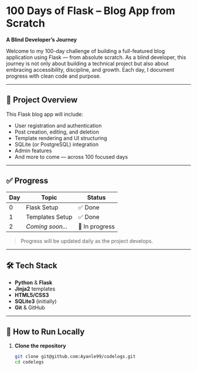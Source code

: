 # 100 Days of Flask – Blog App from Scratch  
**A Blind Developer’s Journey**

Welcome to my 100-day challenge of building a full-featured blog application using Flask — from absolute scratch. As a blind developer, this journey is not only about 
building a technical project but also about embracing accessibility, discipline, and growth. Each day, I document progress with clean code and purpose.

---

## 🚀 Project Overview

This Flask blog app will include:

- User registration and authentication  
- Post creation, editing, and deletion  
- Template rendering and UI structuring  
- SQLite (or PostgreSQL) integration  
- Admin features  
- And more to come — across 100 focused days

---

## ✅ Progress

| Day | Topic              | Status     |
|-----|--------------------|------------|
| 0   | Flask Setup        | ✅ Done     |
| 1   | Templates Setup    | ✅ Done     |
| 2   | _Coming soon..._   | 🚧 In progress |

> Progress will be updated daily as the project develops.

---

## 🛠️ Tech Stack

- **Python** & **Flask**
- **Jinja2** templates
- **HTML5/CSS3**
- **SQLite3** (initially)
- **Git** & GitHub

---

## 🧪 How to Run Locally

1. **Clone the repository**

   ```bash
   git clone git@github.com:Ayanle99/codelogs.git
   cd codelogs

